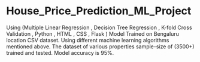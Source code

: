 # House_Price_Prediction_ML_Project
Using (Multiple Linear Regression , Decision Tree Regression , K-fold Cross
Validation , Python , HTML , CSS , Flask )
Model Trained on Bengaluru location CSV dataset. Using different machine learning algorithms mentioned above.
The dataset of various properties sample-size of (3500+) trained and tested.
Model accuracy is 95%.
